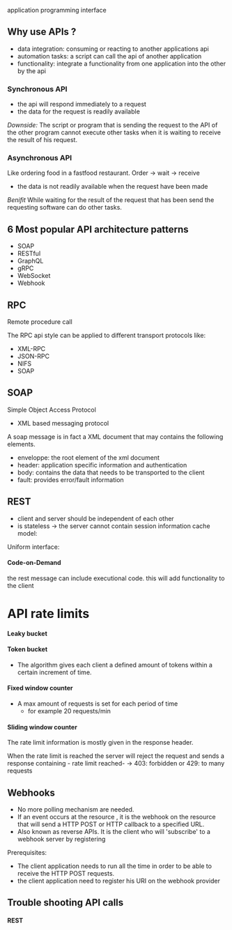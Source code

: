 application programming interface

## Why use APIs ?

- data integration: consuming or reacting to another applications api
- automation tasks: a script can call the api of another application
- functionality: integrate a functionality from one application into the other by the api


### Synchronous API
- the api will respond immediately to a request
- the data for the request is readily available

*Downside:*
The script or program that is sending the request to the API of the other program cannot execute other tasks when it is waiting to receive the result of his request.


### Asynchronous API
Like ordering food in a fastfood restaurant. Order -> wait -> receive
- the data is not readily available when the request have been made

*Benifit*
While waiting for the result of the request that has been send the requesting software can do other tasks.

## 6 Most popular API architecture patterns
- SOAP
- RESTful
- GraphQL
- gRPC
- WebSocket
- Webhook

## RPC
Remote procedure call

The RPC api style can be applied to different transport protocols like:
- XML-RPC
- JSON-RPC
- NIFS
- SOAP

## SOAP
Simple Object Access Protocol
- XML based messaging protocol

A soap message is in fact a XML document that may contains the following elements.
- enveloppe: the root element of the xml document
- header: application specific  information and authentication
- body: contains the data that needs to be transported to the client
- fault: provides error/fault information
## REST
- client and server should be independent of each other
- is stateless -> the server cannot contain session information
cache model:

Uniform interface:


#### Code-on-Demand
the rest message can include executional code. this will add functionality to the client


# API rate limits

#### Leaky bucket

#### Token bucket
- The algorithm gives each client a defined amount of tokens within a certain increment of time.

#### Fixed window counter
- A max amount of requests is set for each period of time
	- for example 20 requests/min
#### Sliding window counter


The rate limit information is mostly given in the response header.

When the rate limit is reached the server will reject the request and sends a response containing - rate limit reached-
-> 403: forbidden or 429: to many requests

## Webhooks

- No more polling mechanism are needed.
- If an event occurs at the resource , it is the webhook on the resource that will send a HTTP POST or HTTP callback to a specified URL.
- Also known as reverse APIs. It is the client who will 'subscribe' to a webhook server by registering

Prerequisites:
- The client application needs to run all the time in order to be able to receive the HTTP POST requests.
- the client application need to register his URI on the webhook provider

## Trouble shooting API calls
#### REST